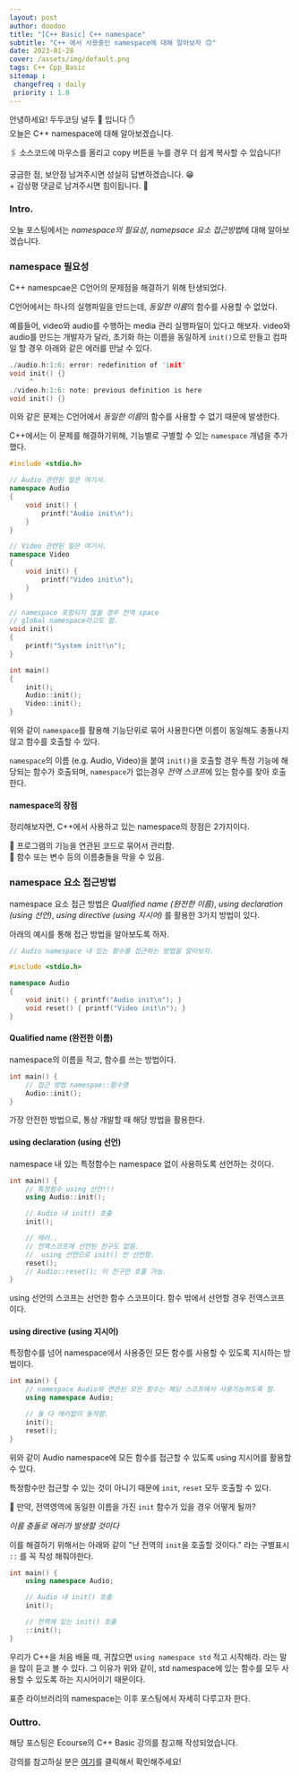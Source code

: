```yaml
---
layout: post
author: doodoo
title: "[C++ Basic] C++ namespace"
subtitle: "C++ 에서 사용중인 namespace에 대해 알아보자 🙃"
date: 2023-01-28
cover: /assets/img/default.png
tags: C++ Cpp_Basic
sitemap :
 changefreq : daily
 priority : 1.0
---
```


안녕하세요! 두두코딩 <span class="doodoo">널두 🥸</span> 입니다 ✋ <br>
오늘은 C++ namespace에 대해 알아보겠습니다.

🖇 소스코드에 마우스를 올리고 <span class="tip">copy</span> 버튼을 누를 경우 더 쉽게 복사할 수 있습니다!

궁금한 점, 보안점 남겨주시면 성실히 답변하겠습니다. 😁 <br>
\+ 감상평 댓글로 남겨주시면 힘이됩니다. 🙇

### Intro.
오늘 포스팅에서는 *namespace의 필요성*, *namepsace 요소 접근방법*에 대해
알아보겠습니다.

### namespace 필요성
C++ namespcae은 C언어의 문제점을 해결하기 위해 탄생되었다.

C언어에서는 하나의 실행파일을 만드는데, *동일한 이름*의 함수를 사용할 수 없었다.

예를들어, video와 audio를 수행하는 media 관리 실행파일이 있다고 해보자. video와
audio를 만드는 개발자가 달라, 초기화 하는 이름을 동일하게 `init()`으로 만들고
컴파일 할 경우 아래와 같은 에러를 만날 수 있다.

```c
./audio.h:1:6: error: redefinition of 'init'
void init() {}
     ^
./video.h:1:6: note: previous definition is here
void init() {}
```

이와 같은 문제는 C언어에서 *동일한 이름*의 함수를 사용할 수 없기 때문에
발생한다.

C++에서는 이 문제를 해결하기위해, 기능별로 구별할 수 있는 `namespace` 개념을 추가했다.

```cpp
#include <stdio.h>

// Audio 관련된 일은 여기서.
namespace Audio
{
	void init() {
		printf("Audio init\n");
	}
}

// Video 관련된 일은 여기서.
namespace Video
{
	void init() {
		printf("Video init\n");
	}
}

// namespace 포함되지 않을 경우 전역 space
// global namespace라고도 함.
void init()
{
	printf("System init!\n");
}

int main()
{
	init();
	Audio::init();
	Video::init();
}
```

위와 같이 `namespace`를 활용해 기능단위로 묶어 사용한다면 이름이 동일해도
충돌나지 않고 함수를 호출할 수 있다.

`namespace`의 이름 (e.g. Audio, Video)을 붙여 `init()`을 호출할 경우 특정 기능에 해당되는 함수가
호출되며, `namespace`가 없는경우 *전역 스코프*에 있는 함수를 찾아 호출한다.

#### namespace의 장점
정리해보자면, C++에서 사용하고 있는 namespace의 장점은 2가지이다.

🌱 프로그램의 기능을 연관된 코드로 묶어서 관리함. <br>
🌱 함수 또는 변수 등의 이름충돌을 막을 수 있음.

### namespace 요소 접근방법
namespace 요소 접근 방법은 *Qualified name (완전한 이름)*, *using declaration
(using 선언)*, *using directive (using 지시어)* 를 활용한 3가지 방법이 있다.

아래의 예시를 통해 접근 방법을 알아보도록 하자.

```cpp
// Audio namespace 내 있는 함수를 접근하는 방법을 알아보자.

#include <stdio.h>

namespace Audio
{
	void init() { printf("Audio init\n"); }
	void reset() { printf("Video init\n"); }
}
```

#### Qualified name (완전한 이름)
namespace의 이름을 적고, 함수를 쓰는 방법이다.

```cpp
int main() {
	// 접근 방법 namespae::함수명
	Audio::init();
}
```

가장 안전한 방법으로, 통상 개발할 때 해당 방법을 활용한다.

#### using declaration (using 선언)
namespace 내 있는 특정함수는 namespace 없이 사용하도록 선언하는 것이다.

```cpp
int main() {
	// 특정함수 using 선언!!!
	using Audio::init();

	// Audio 내 init() 호출
	init();

	// 에러..
	// 전역스코프에 선언된 친구도 없음.
	//  using 선언으로 init() 만 선언함.
	reset();
	// Audio::reset(); 이 친구만 호출 가능.
}
```

using 선언의 스코프는 선언한 함수 스코프이다. 함수 밖에서 선언할 경우
전역스코프이다.

#### using directive (using 지시어)
특정함수를 넘어 namespace에서 사용중인 모든 함수를 사용할 수 있도록 지시하는
방법이다.

```cpp
int main() {
	// namespace Audio와 연관된 모든 함수는 해당 스코프에서 사용가능하도록 함.
	using namespace Audio;

	// 둘 다 에러없이 동작함.
	init();
	reset();
}
```

위와 같이 Audio namespace에 모든 함수를 접근할 수 있도록 using 지시어를 활용할
수 있다.

특정함수만 접근할 수 있는 것이 아니기 때문에 `init`, `reset` 모두 호출할 수
있다.

🤔 만약, 전역영역에 동일한 이름을 가진 `init` 함수가 있을 경우 어떻게 될까?

*이름 충돌로 에러가 발생할 것이다*

이를 해결하기 위해서는 아래와 같이 "난 전역의 `init`을 호출할 것이다." 라는
구별표시 `::` 를 꼭 작성 해줘야한다.

```cpp
int main() {
	using namespace Audio;

	// Audio 내 init() 호출
	init();

	// 전역에 있는 init() 호출
	::init();
}
```

우리가 C++을 처음 배울 때, 귀찮으면 `using namespace std` 적고 시작해라. 라는
말을 많이 듣고 볼 수 있다. 그 이유가 위와 같이, std namespace에 있는 함수를 모두
사용할 수 있도록 하는 지시어이기 때문이다.

표준 라이브러리의 namespace는 이후 포스팅에서 자세히 다루고자 한다.

### Outtro.
해당 포스팅은 Ecourse의 C++ Basic 강의를 참고해 작성되었습니다.

강의를 참고하실 분은 [여기](https://www.ecourse.co.kr/course/cppbasic_v2/)를 클릭해서 확인해주세요!
